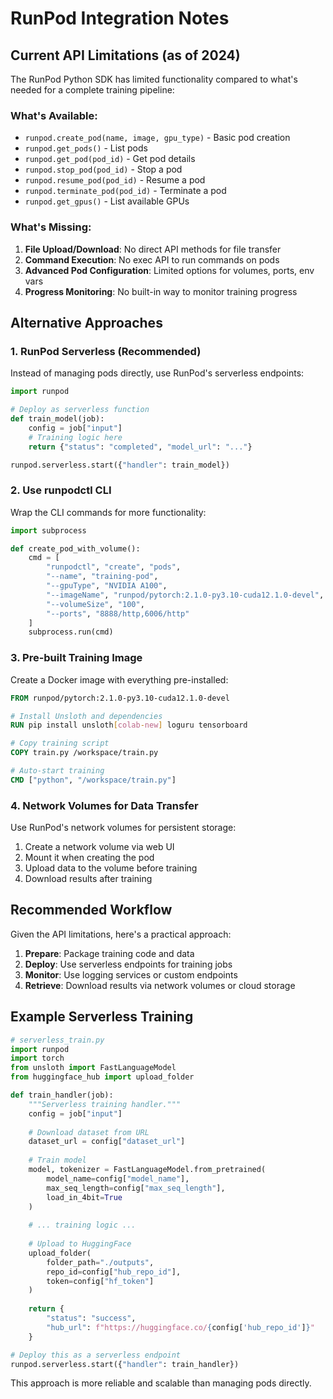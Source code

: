 # RunPod Integration Notes

## Current API Limitations (as of 2024)

The RunPod Python SDK has limited functionality compared to what's needed for a complete training pipeline:

### What's Available:
- `runpod.create_pod(name, image, gpu_type)` - Basic pod creation
- `runpod.get_pods()` - List pods
- `runpod.get_pod(pod_id)` - Get pod details
- `runpod.stop_pod(pod_id)` - Stop a pod
- `runpod.resume_pod(pod_id)` - Resume a pod
- `runpod.terminate_pod(pod_id)` - Terminate a pod
- `runpod.get_gpus()` - List available GPUs

### What's Missing:
1. **File Upload/Download**: No direct API methods for file transfer
2. **Command Execution**: No exec API to run commands on pods
3. **Advanced Pod Configuration**: Limited options for volumes, ports, env vars
4. **Progress Monitoring**: No built-in way to monitor training progress

## Alternative Approaches

### 1. RunPod Serverless (Recommended)
Instead of managing pods directly, use RunPod's serverless endpoints:

```python
import runpod

# Deploy as serverless function
def train_model(job):
    config = job["input"]
    # Training logic here
    return {"status": "completed", "model_url": "..."}

runpod.serverless.start({"handler": train_model})
```

### 2. Use runpodctl CLI
Wrap the CLI commands for more functionality:

```python
import subprocess

def create_pod_with_volume():
    cmd = [
        "runpodctl", "create", "pods",
        "--name", "training-pod",
        "--gpuType", "NVIDIA A100",
        "--imageName", "runpod/pytorch:2.1.0-py3.10-cuda12.1.0-devel",
        "--volumeSize", "100",
        "--ports", "8888/http,6006/http"
    ]
    subprocess.run(cmd)
```

### 3. Pre-built Training Image
Create a Docker image with everything pre-installed:

```dockerfile
FROM runpod/pytorch:2.1.0-py3.10-cuda12.1.0-devel

# Install Unsloth and dependencies
RUN pip install unsloth[colab-new] loguru tensorboard

# Copy training script
COPY train.py /workspace/train.py

# Auto-start training
CMD ["python", "/workspace/train.py"]
```

### 4. Network Volumes for Data Transfer
Use RunPod's network volumes for persistent storage:

1. Create a network volume via web UI
2. Mount it when creating the pod
3. Upload data to the volume before training
4. Download results after training

## Recommended Workflow

Given the API limitations, here's a practical approach:

1. **Prepare**: Package training code and data
2. **Deploy**: Use serverless endpoints for training jobs
3. **Monitor**: Use logging services or custom endpoints
4. **Retrieve**: Download results via network volumes or cloud storage

## Example Serverless Training

```python
# serverless_train.py
import runpod
import torch
from unsloth import FastLanguageModel
from huggingface_hub import upload_folder

def train_handler(job):
    """Serverless training handler."""
    config = job["input"]
    
    # Download dataset from URL
    dataset_url = config["dataset_url"]
    
    # Train model
    model, tokenizer = FastLanguageModel.from_pretrained(
        model_name=config["model_name"],
        max_seq_length=config["max_seq_length"],
        load_in_4bit=True
    )
    
    # ... training logic ...
    
    # Upload to HuggingFace
    upload_folder(
        folder_path="./outputs",
        repo_id=config["hub_repo_id"],
        token=config["hf_token"]
    )
    
    return {
        "status": "success",
        "hub_url": f"https://huggingface.co/{config['hub_repo_id']}"
    }

# Deploy this as a serverless endpoint
runpod.serverless.start({"handler": train_handler})
```

This approach is more reliable and scalable than managing pods directly.